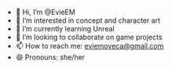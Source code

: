 - 👋 Hi, I’m @EvieEM
- 👀 I’m interested in concept and character art
- 🌱 I’m currently learning Unreal
- 💞️ I’m looking to collaborate on game projects
- 📫 How to reach me: eviemoyeca@gmail.com
- 😄 Pronouns: she/her

<!---
EvieEM/EvieEM is a ✨ special ✨ repository because its `README.md` (this file) appears on your GitHub profile.
You can click the Preview link to take a look at your changes.
--->
